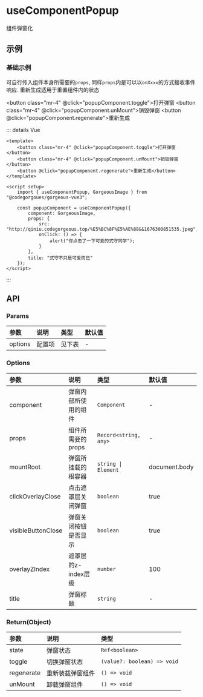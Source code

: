 # useComponentPopup

组件弹窗化

## 示例

### 基础示例

可自行传入组件本身所需要的`props`, 同样`props`内是可以以`onXxxx`的方式接收事件响应. 重新生成适用于重置组件内的状态

<button class="mr-4" @click="popupComponent.toggle">打开弹窗</button>
<button class="mr-4" @click="popupComponent.unMount">销毁弹窗</button>
<button @click="popupComponent.regenerate">重新生成</button>

::: details Vue
```vue
<template>
    <button class="mr-4" @click="popupComponent.toggle">打开弹窗</button>
    <button class="mr-4" @click="popupComponent.unMount">销毁弹窗</button>
    <button @click="popupComponent.regenerate">重新生成</button>
</template>

<script setup>
    import { useComponentPopup, GorgeousImage } from "@codegorgoues/gorgeous-vue3";

    const popupComponent = useComponentPopup({
        component: GorgeousImage,
        props: {
            src: "http://qiniu.codegorgeous.top/%E5%BC%8F%E5%AE%88&&1676300851535.jpeg",
            onClick: () => {
                alert("你点击了一下可爱的式守同学");
            }
        },
        title: "式守不只是可爱而已"
    });
</script>
```
:::

<script setup>
    import { useComponentPopup, GorgeousImage } from "../../src/entry";

    const popupComponent = useComponentPopup({
        component: GorgeousImage,
        props: {
            src: "http://qiniu.codegorgeous.top/%E5%BC%8F%E5%AE%88&&1676300851535.jpeg",
            onClick: () => {
                alert("你点击了一下可爱的式守同学");
            }
        },
        title: "式守不只是可爱而已"
    });
</script>

## API

### Params
| 参数 | 说明 | 类型 | 默认值 |
| :- | :- | :- | :- |
| options | 配置项 | 见下表 | - |

### Options
| 参数 | 说明 | 类型 | 默认值 |
| :- | :- | :- | :- |
| component | 弹窗内部所使用的组件 | `Component` | - |
| props | 组件所需要的props | `Record<string, any>` | - |
| mountRoot | 弹窗所挂载的根容器 | `string \| Element` | document.body |
| clickOverlayClose | 点击遮罩层关闭弹窗 | `boolean` | true |
| visibleButtonClose | 弹窗关闭按钮是否显示 | `boolean` | true |
| overlayZIndex | 遮罩层的z-index层级 | `number` | 100 |
| title | 弹窗标题 | `string` | - |

### Return(Object)
| 参数 | 说明 | 类型 |
| :- | :- | :- |
| state | 弹窗状态 | `Ref<boolean>` |
| toggle | 切换弹窗状态 | `(value?: boolean) => void` |
| regenerate | 重新装载弹窗组件 | `() => void` |
| unMount | 卸载弹窗组件 | `() => void` |
